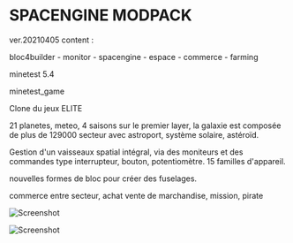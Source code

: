 # SPACENGINE MODPACK
ver.20210405
content :

bloc4builder - monitor - spacengine - espace - commerce - farming

minetest 5.4

minetest_game

Clone du jeux ELITE

21 planetes, meteo, 4 saisons sur le premier layer, la galaxie est composée de plus de 129000 secteur avec astroport, système solaire, astéroïd.

Gestion d'un vaisseaux spatial intégral, via des moniteurs et des commandes type interrupteur, bouton, potentiomètre. 15 familles d'appareil.

nouvelles formes de bloc pour créer des fuselages.

commerce entre secteur, achat vente de marchandise, mission, pirate

![Screenshot](https://github.com/cpc6128-fr/spacengine/spacengine_system.png)

![Screenshot](https://github.com/cpc6128-fr/spacengine/space.png)
